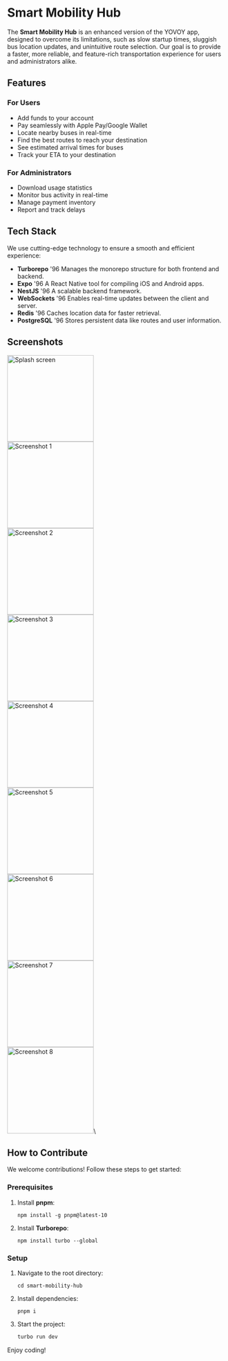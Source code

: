 # Smart Mobility Hub

The **Smart Mobility Hub** is an enhanced version of the YOVOY app, designed to overcome its limitations, such as slow startup times, sluggish bus location updates, and unintuitive route selection. Our goal is to provide a faster, more reliable, and feature-rich transportation experience for users and administrators alike.

## Features

### For Users

- Add funds to your account
- Pay seamlessly with Apple Pay/Google Wallet
- Locate nearby buses in real-time
- Find the best routes to reach your destination
- See estimated arrival times for buses
- Track your ETA to your destination

### For Administrators

- Download usage statistics
- Monitor bus activity in real-time
- Manage payment inventory
- Report and track delays

## Tech Stack

We use cutting-edge technology to ensure a smooth and efficient experience:

- **Turborepo** \'96 Manages the monorepo structure for both frontend and backend.
- **Expo** \'96 A React Native tool for compiling iOS and Android apps.
- **NestJS** \'96 A scalable backend framework.
- **WebSockets** \'96 Enables real-time updates between the client and server.
- **Redis** \'96 Caches location data for faster retrieval.
- **PostgreSQL** \'96 Stores persistent data like routes and user information.

## Screenshots

<img src="https://i.imgur.com/dAsNUds.png" width="200" alt="Splash screen">\
<img src="https://i.imgur.com/lFIifhr.png" width="200" alt="Screenshot 1">\
<img src="https://i.imgur.com/IXIhXZF.png" width="200" alt="Screenshot 2">\
<img src="https://i.imgur.com/yQKa3Am.png" width="200" alt="Screenshot 3">\
<img src="https://i.imgur.com/XVPICYu.png" width="200" alt="Screenshot 4">\
<img src="https://i.imgur.com/O9Xxnow.png" width="200" alt="Screenshot 5">\
<img src="https://i.imgur.com/jFkoMM2.png" width="200" alt="Screenshot 6">\
<img src="https://i.imgur.com/kY3U3rZ.png" width="200" alt="Screenshot 7">\
<img src="https://i.imgur.com/lfPETWv.png" width="200" alt="Screenshot 8">\

## How to Contribute

We welcome contributions! Follow these steps to get started:

### Prerequisites

1. Install **pnpm**:  

   ```sh\
   npm install -g pnpm@latest-10
   ```

2. Install **Turborepo**:

   ```sh\
   npm install turbo --global
   ```

### Setup

1. Navigate to the root directory:

   ```sh\
   cd smart-mobility-hub
   ```

2. Install dependencies:

   ```sh\
   pnpm i
   ```

3. Start the project:

   ```sh
   turbo run dev
   ```

Enjoy coding!
